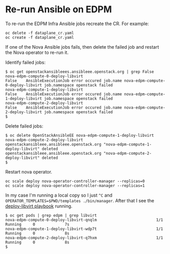 # Re-run Ansible on EDPM

To re-run the EDPM Infra Ansible jobs recreate the CR. For example:
```
oc delete -f dataplane_cr.yaml
oc create -f dataplane_cr.yaml
```
If one of the Nova Ansible jobs fails, then delete the failed job and
restart the Nova operator to re-run it.

Identify failed jobs:
```
$ oc get openstackansibleees.ansibleee.openstack.org | grep False
nova-edpm-compute-0-deploy-libvirt                                                                        False    AnsibleExecutionJob error occured job.name nova-edpm-compute-0-deploy-libvirt job.namespace openstack failed
nova-edpm-compute-1-deploy-libvirt                                                                        False    AnsibleExecutionJob error occured job.name nova-edpm-compute-1-deploy-libvirt job.namespace openstack failed
nova-edpm-compute-2-deploy-libvirt                                                                        False    AnsibleExecutionJob error occured job.name nova-edpm-compute-2-deploy-libvirt job.namespace openstack failed
$
```
Delete failed jobs:
```
$ oc delete OpenStackAnsibleEE nova-edpm-compute-1-deploy-libvirt nova-edpm-compute-2-deploy-libvirt
openstackansibleee.ansibleee.openstack.org "nova-edpm-compute-1-deploy-libvirt" deleted
openstackansibleee.ansibleee.openstack.org "nova-edpm-compute-2-deploy-libvirt" deleted
$
```
Restart nova operator.
```
oc scale deploy nova-operator-controller-manager --replicas=0
oc scale deploy nova-operator-controller-manager --replicas=1
```
In my case I'm running a local copy so I just `^C` and
`OPERATOR_TEMPLATES=$PWD/templates ./bin/manager`. After that I see
the
[deploy-libvirt playbook](https://github.com/openstack-k8s-operators/nova-operator/tree/master/playbooks) running.
```
$ oc get pods | grep edpm | grep libvirt
nova-edpm-compute-0-deploy-libvirt-qnqlm                          1/1     Running     0             7s
nova-edpm-compute-1-deploy-libvirt-wdp7t                          1/1     Running     0             8s
nova-edpm-compute-2-deploy-libvirt-q7hxm                          1/1     Running     0             8s
$
```
